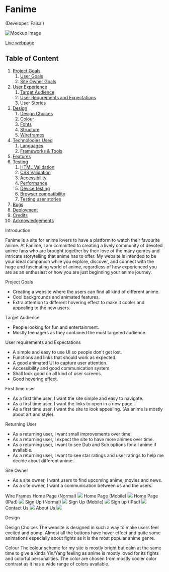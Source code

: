 # Fanime

(Developer: Faisal)

![Mockup image]()

[Live webpage](https://faisalrd123.github.io/Anime-Project/)

## Table of Content

1. [Project Goals](#project-goals)
    1. [User Goals](#user-goals)
    2. [Site Owner Goals](#site-owner-goals)
2. [User Experience](#user-experience)
    1. [Target Audience](#target-audience)
    2. [User Requrements and Expectations](#user-requrements-and-expectations)
    3. [User Stories](#user-stories)
3. [Design](#design)
    1. [Design Choices](#design-choices)
    2. [Colour](#colours)
    3. [Fonts](#fonts)
    4. [Structure](#structure)
    5. [Wireframes](#wireframes)
4. [Technologies Used](#technologies-used)
    1. [Languages](#languages)
    2. [Frameworks & Tools](#frameworks-&-tools)
5. [Features](#features)
6. [Testing](#validation)
    1. [HTML Validation](#HTML-validation)
    2. [CSS Validation](#CSS-validation)
    3. [Accessibility](#accessibility)
    4. [Performance](#performance)
    5. [Device testing](#performing-tests-on-various-devices)
    6. [Browser compatibility](#browser-compatability)
    7. [Testing user stories](#testing-user-stories)
8. [Bugs](#Bugs)
9. [Deployment](#deployment)
10. [Credits](#credits)
11. [Acknowledgements](#acknowledgements)

Introduction

Fanime is a site for anime lovers to have a platform to watch their favourite anime. At Fanime, I am committed to creating a lively community of devoted anime fans who are brought together by their love of the many genres and intricate storytelling that anime has to offer. My website is intended to be your ideal companion while you explore, discover, and connect with the huge and fascinating world of anime, regardless of how experienced you are as an enthusiast or how you are just beginning your anime journey.

Project Goals

* Creating a website where the users can find all kind of different anime.
* Cool backgrounds and animated features.
* Extra attention to different hovering effect to make it cooler and appealing to the new users.

Target Audience

* People looking for fun and entertainment.
* Mostly teenagers as they contained the most targeted audience.

User requirements and Expectations

* A simple and easy to use UI so people don't get lost.
* Functions and links that should work as expected.
* A good animated UI to capture user attention.
* Accessibility and good communication system.
* Shall look good on all kind of user screens.
* Good hovering effect.

First time user

* As a first time user, I want the site simple and easy to navigate.
* As a first time user, I want the links to open in a new page.
* As a first time user, I want the site to look appealing. (As anime is mostly about art and style).

Returning User

* As a returning user, I want small improvements over time.
* As a returning user, I expect the site to have more animes over time.
* As a returning user, I want to see Dub and Sub options for all anime if available.
* As a returning user, I want to see star ratings and user ratings to help me decide about different anime.

Site Owner

* As a site owner, I want users to find upcoming anime, movies and news.
* As a site owner, I want a communication between us and the users.

Wire Frames
Home Page (Normal)
<img src="/docs/wireframes/Main_Page.PNG">
Home Page (Mobile)
<img src="/docs/wireframes/Main_Mobile.PNG">
Home Page (IPad)
<img src="/docs/wireframes/Main.PNG">
Sign Up (Normal)
<img src="/docs/wireframes/SignUp_Page.PNG">
Sign Up (Mobile)
<img src="/docs/wireframes/SignUp_Mobile.PNG">
Sign up (IPad)
<img src="/docs/wireframes/SignUp_Ipad.PNG">
Contact Us
<img src="/docs/wireframes/Contact_Me.PNG">
About Us 
<img src="/docs/wireframes/About_Me.PNG">

Design

Design Choices
The website is designed in such a way to make users feel excited and pump. Almost all the buttons have hover effect and quite some animations especially about fights as it is the most popular anime genre.

Colour
The colour scheme for my site is mostly bright but calm at the same time to give a kinda Yin/Yang feeling as anime is mostly loved for its fights and colorful personalities.
The color are chosen from mostly cooler color contrast as it has a wide range of colors available.

